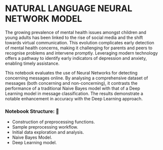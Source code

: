 # NATURAL LANGUAGE NEURAL NETWORK MODEL

The growing prevalence of mental health issues amongst children and young adults has been linked to the rise of social media and the shift towards virtual communication. This evolution complicates early detection of mental health concerns, making it challenging for parents and peers to recognise problems and intervene promptly. Leveraging modern technology offers a pathway to identify early indicators of depression and anxiety, enabling timely assistance.

This notebook evaluates the use of Neural Networks for detecting concerning messages online. By analysing a comprehensive dataset of messages (both concerning and non-concerning), it contrasts the performance of a traditional Naive Bayes model with that of a Deep Learning model in message classification. The results demonstrate a notable enhancement in accuracy with the Deep Learning approach.

### Notebook Structure: 📂
- Construction of preprocessing functions.
- Sample preprocessing workflow.
- Initial data exploration and analysis.
- Naive Bayes Model.
- Deep Learning model.

